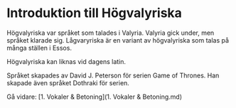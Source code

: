 # Introduktion till Högvalyriska

Högvalyriska var språket som talades i Valyria. Valyria gick under, men språket klarade sig. Lågvaryriska är en variant av högvalyriska som talas på många ställen i Essos.

Högvalyriska kan liknas vid dagens latin.

Språket skapades av David J. Peterson för serien Game of Thrones. Han skapade även språket Dothraki för serien.

Gå vidare: [1. Vokaler & Betoning](1. Vokaler & Betoning.md)
